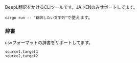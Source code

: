 DeepL翻訳をかけるCLIツールです。JA→ENのみサポートしてます。

`cargo run -- "翻訳したい文字列"`で使えます。

### 辞書

csvフォーマットの辞書をサポートしてます。

```csv
source1,target1
source2,target2
```
